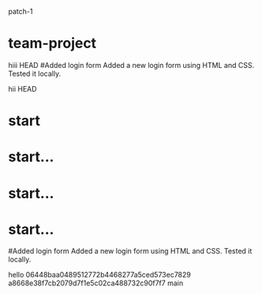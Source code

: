 patch-1
# team-project

hiii HEAD
#Added login form
Added a new login form using HTML and CSS. Tested it locally.

hii
 HEAD
# start
# start...
# start...
# start...
#Added login form
Added a new login form using HTML and CSS. Tested it locally.

hello
 06448baa0489512772b4468277a5ced573ec7829
a8668e38f7cb2079d7f1e5c02ca488732c90f7f7
main
